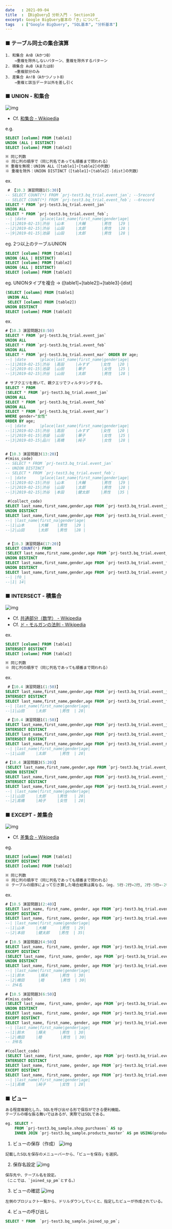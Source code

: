 ```yaml
---
date   : 2021-09-04
title  : 【BigQuery】分析入門 - Section10
excerpt: Google BigQuery基本の「き」について。
tags   : ["Google BigQuery", "SQL基本", "分析基本"]
---
```


### ■ テーブル同士の集合演算

```
1. 和集合 A∩B（AかつB）
    →重複を除外しないパターン、重複を除外するパターン
2. 積集合 A∪B（AまたはB）
    →重複部分のみ
3. 差集合 A∩!B（AかつノットB）
    →重複と該当データ以外を差し引く
```

### ■ UNION - 和集合
![img](https://upload.wikimedia.org/wikipedia/commons/thumb/2/2f/Venn_A_union_B.png/220px-Venn_A_union_B.png)
* Cf. [和集合 - Wikipedia](https://ja.wikipedia.org/wiki/%E5%92%8C%E9%9B%86%E5%90%88)

e.g.
```SQL
SELECT [column] FROM [table1]
UNION (ALL | DISTINCT)
SELECT [column] FROM [table2]

※ 同じ列数
※ 同じ列の順序で（同じ列名であっても順番まで問われる）
※ 重複を無視：UNION ALL（[table1]+[table2]の列数）
※ 重複を除外：UNION DISTINCT（[table1]+[table2]-[dist]の列数）
```
ex.
```SQL
 # 【10.3 演習問題1(5:30)】
-- SELECT COUNT(*) FROM `prj-test3.bq_trial.event_jan`; --5record
-- SELECT COUNT(*) FROM `prj-test3.bq_trial.event_feb`; --6record
SELECT * FROM `prj-test3.bq_trial.event_jan`
UNION ALL
SELECT * FROM `prj-test3.bq_trial.event_feb`;
--| |date      |place|last_name|first_name|gender|age|
--|1|2019-02-15|渋谷  |山本     |大輔       |男性   |29 |
--|2|2019-02-15|渋谷  |山田     |太郎       |男性   |28 |
--|9|2019-01-15|池袋  |山田     |太郎       |男性   |28 |
```

eg. 2つ以上のテーブルUNION
```SQL
SELECT [column] FROM [table1]
UNION (ALL | DISTINCT)
SELECT [column] FROM [table2]
UNION (ALL | DISTINCT)
SELECT [column] FROM [table3]
```
eg. UNIONタイプを複合
→ ([table1]+[table2])+[table3]-[dist]
```SQL
(SELECT [column] FROM [table1]
 UNION ALL
 SELECT [column] FROM [table2])
UNION DISTINCT
SELECT [column] FROM [table3]
```
ex.
```SQL
#【10.3 演習問題2(8:50)
SELECT * FROM `prj-test3.bq_trial.event_jan`
UNION ALL
SELECT * FROM `prj-test3.bq_trial.event_feb`
UNION ALL
SELECT * FROM `prj-test3.bq_trial.event_mar` ORDER BY age;
--| |date      |place|last_name|first_name|gender|age|
--|1|2019-02-15|渋谷  |高田     |みすず     |女性   |20 |
--|2|2019-01-15|池袋  |山田     |華子       |女性   |25 |
--|3|2019-02-15|渋谷  |山田     |太郎       |男性   |28 |

# サブクエリを用いて、親クエリでフィルタリングする。
SELECT * FROM
(SELECT * FROM `prj-test3.bq_trial.event_jan`
UNION ALL
SELECT * FROM `prj-test3.bq_trial.event_feb`
UNION ALL
SELECT * FROM `prj-test3.bq_trial.event_mar`)
WHERE gender="女性"
ORDER BY age;
--| |date      |place|last_name|first_name|gender|age|
--|1|2019-02-15|渋谷  |高田     |みすず     |女性   |20 |
--|2|2019-01-15|池袋  |山田     |華子       |女性   |25 |
--|3|2019-03-15|品川  |高橋     |純子       |女性   |28 |


#【10.3 演習問題3(13:20)】
#(miss_code)
-- SELECT * FROM `prj-test3.bq_trial.event_jan`
-- UNION DISTINCT
-- SELECT * FROM `prj-test3.bq_trial.event_feb`;
--| |date      |place|last_name|first_name|gender|age|
--|1|2019-02-15|渋谷  |山本     |大輔       |男性   |29 |
--|2|2019-02-15|渋谷  |山田     |太郎       |男性   |28 |
--|3|2019-02-15|渋谷  |本田     |健太郎     |男性   |35 |

 #(collect_code)
SELECT last_name,first_name,gender,age FROM `prj-test3.bq_trial.event_jan`
UNION DISTINCT
SELECT last_name,first_name,gender,age FROM `prj-test3.bq_trial.event_feb`;
--| |last_name|first_na|gender|age|
--|1|山本      |大輔    |男性   |29 |
--|2|山田      |太郎    |男性   |28 |


 #【10.3 演習問題4(17:20)】
SELECT COUNT(*) FROM
(SELECT last_name,first_name,gender,age FROM `prj-test3.bq_trial.event_jan`
UNION DISTINCT
SELECT last_name,first_name,gender,age FROM `prj-test3.bq_trial.event_feb`
UNION DISTINCT
SELECT last_name,first_name,gender,age FROM `prj-test3.bq_trial.event_mar`);
--| |f0_|
--|1| 14|
```

### ■ INTERSECT - 積集合
![img](https://upload.wikimedia.org/wikipedia/commons/thumb/2/2d/Interseccion.svg/250px-Interseccion.svg.png)
* Cf. [共通部分（数学） - Wikipedia](https://ja.wikipedia.org/wiki/%E5%85%B1%E9%80%9A%E9%83%A8%E5%88%86_(%E6%95%B0%E5%AD%A6))
* Cf. [ド・モルガンの法則 - Wikipedia](https://ja.wikipedia.org/wiki/%E3%83%89%E3%83%BB%E3%83%A2%E3%83%AB%E3%82%AC%E3%83%B3%E3%81%AE%E6%B3%95%E5%89%87)

ex.
```SQL
SELECT [column] FROM [table1]
INTERSECT DISTINCT
SELECT [column] FROM [table2]

※ 同じ列数
※ 同じ列の順序で（同じ列名であっても順番まで問われる）
```

ex.
```SQL
 #【10.4 演習問題1(1:50)】
SELECT last_name,first_name,gender,age FROM `prj-test3.bq_trial.event_jan`
INTERSECT DISTINCT
SELECT last_name,first_name,gender,age FROM `prj-test3.bq_trial.event_feb`;
--| |last_name|first_name|gender|age|
--|1|山田     |太郎      |男性  | 28|

 #【10.4 演習問題1(1:50)】
SELECT last_name,first_name,gender,age FROM `prj-test3.bq_trial.event_jan`
INTERSECT DISTINCT
SELECT last_name,first_name,gender,age FROM `prj-test3.bq_trial.event_feb`
INTERSECT DISTINCT
SELECT last_name,first_name,gender,age FROM `prj-test3.bq_trial.event_mar`;
--| |last_name|first_name|gender|age|
--|1|山田     |太郎      |男性  | 28|

#【10.4 演習問題3(5:20)】
(SELECT last_name,first_name,gender,age FROM `prj-test3.bq_trial.event_jan`
UNION DISTINCT
SELECT last_name,first_name,gender,age FROM `prj-test3.bq_trial.event_feb`)
INTERSECT DISTINCT
SELECT last_name,first_name,gender,age FROM `prj-test3.bq_trial.event_mar`;
--| |last_name|first_name|gender|age|
--|1|山田     |太郎     |男性   | 28|
--|2|高橋     |純子     |女性   | 28|
```

### ■ EXCEPT - 差集合

![img](https://upload.wikimedia.org/wikipedia/commons/thumb/e/e6/Venn0100.svg/220px-Venn0100.svg.png)
* Cf. [差集合 - Wikipedia](https://ja.wikipedia.org/wiki/%E5%B7%AE%E9%9B%86%E5%90%88)

eg.
```SQL
SELECT [column] FROM [table1]
EXCEPT DISTINCT
SELECT [column] FROM [table2]

※ 同じ列数
※ 同じ列の順序で（同じ列名であっても順番まで問われる）
※ テーブルの順序によって引き算した場合結果は異なる。（eg. 5行-2行=2行, 2行-5行=-2行）
```
ex.
```SQL
#【10.5 演習問題1(2:40)】
SELECT last_name, first_name, gender, age FROM `prj-test3.bq_trial.event_feb`
EXCEPT DISTINCT
SELECT last_name, first_name, gender, age FROM `prj-test3.bq_trial.event_jan`;
--| |last_name|first_name|gender|age|
--|1|山本     |大輔      |男性  | 29|
--|2|本田     |健太郎    |男性  | 35|

#【10.5 演習問題2(4:50)】
SELECT last_name, first_name, gender, age FROM `prj-test3.bq_trial.event_mar`
EXCEPT DISTINCT
(SELECT last_name, first_name, gender, age FROM `prj-test3.bq_trial.event_jan`
UNION DISTINCT
SELECT last_name, first_name, gender, age FROM `prj-test3.bq_trial.event_feb`);
--| |last_name|first_name|gender|age|
--|1|鈴木      |輝夫     |男性  | 30|
--|2|橋田      |睦       |男性  | 30|
-- 計4名

#【10.5 演習問題3(6:50)】
#(miss_code)
(SELECT last_name, first_name, gender, age FROM `prj-test3.bq_trial.event_mar`
UNION DISTINCT
SELECT last_name, first_name, gender, age FROM `prj-test3.bq_trial.event_jan`)
EXCEPT DISTINCT
SELECT last_name, first_name, gender, age FROM `prj-test3.bq_trial.event_feb`;
--| |last_name|first_name|gender|age|
--|1|鈴木     |輝夫      |男性  | 30|
--|2|橋田     |睦        |男性  | 30|
-- 計8名

#(collect_code)
(SELECT last_name, first_name, gender, age FROM `prj-test3.bq_trial.event_mar`
INTERSECT DISTINCT
SELECT last_name, first_name, gender, age FROM `prj-test3.bq_trial.event_jan`)
EXCEPT DISTINCT
SELECT last_name, first_name, gender, age FROM `prj-test3.bq_trial.event_feb`;
--| |last_name|first_name|gender|age|
--|1|高橋     |純子      |女性  | 28|
```


### ■ ビュー
```SQL
ある程度複雑化した、SQLを呼び出せる形で保存ができる便利機能。
テーブルの様な振る舞いではあるが、実際ではSQLである。

eg. SELECT *
    FROM `prj-test3.bq_sample.shop_purchases` AS sp
    INNER JOIN `prj-test3.bq_sample.products_master` AS pm USING(product_id);
```


1. ビューの保存（作成）
![img](https://i.gyazo.com/1df5f397b46f95b369f57ad92b592957.png)
```
記載したSQLを保存のメニューバーから、「ビューを保存」を選択。
```

2. 保存名設定
![img](https://i.gyazo.com/e6c369473d2b6c0fc020e836c003e587.png)
```
保存先や、テーブル名を設定。
（ここでは、`joined_sp_pm`とする。）
```

3. ビューの確認
![img](https://i.gyazo.com/b8ac13d91a7b5ec9798445272955f62e.png)
```
左側のプロジェクト一覧から、ドリルダウンしていくと、指定したビューが作成されている。
```

4. ビューの呼び出し
```SQL
SELECT * FROM  `prj-test3.bq_sample.joined_sp_pm`;
```
